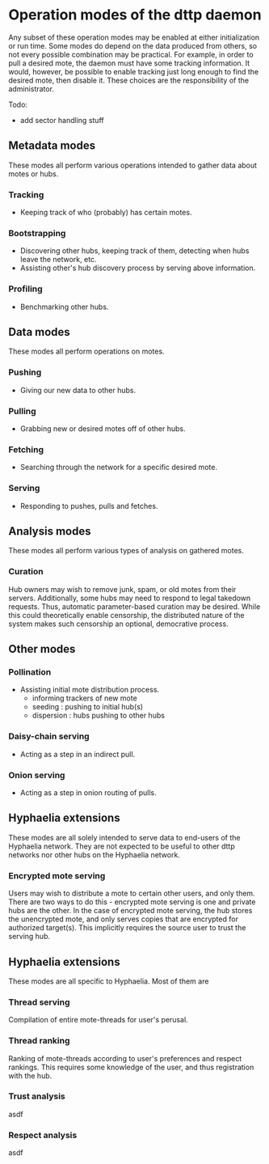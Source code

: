 # Operation modes of the dttp daemon
Any subset of these operation modes may be enabled at either initialization or run time. Some modes do depend on the data produced from others, so not every possible combination may be practical. For example, in order to pull a desired mote, the daemon must have some tracking information. It would, however, be possible to enable tracking just long enough to find the desired mote, then disable it. These choices are the responsibility of the administrator.

Todo:  
 - add sector handling stuff


## Metadata modes
These modes all perform various operations intended to gather data about motes or hubs.

### Tracking
 - Keeping track of who (probably) has certain motes.

### Bootstrapping
 - Discovering other hubs, keeping track of them, detecting when hubs leave the network, etc.
 - Assisting other's hub discovery process by serving above information.

### Profiling
 - Benchmarking other hubs.

## Data modes
These modes all perform operations on motes.

### Pushing
 - Giving our new data to other hubs.

### Pulling
 - Grabbing new or desired motes off of other hubs.

### Fetching
 - Searching through the network for a specific desired mote.

### Serving
 - Responding to pushes, pulls and fetches.


## Analysis modes
These modes all perform various types of analysis on gathered motes.

### Curation
Hub owners may wish to remove junk, spam, or old motes from their servers. Additionally, some hubs may need to respond to legal takedown requests. Thus, automatic parameter-based curation may be desired. While this could theoretically enable censorship, the distributed nature of the system makes such censorship an optional, democrative process.


## Other modes

### Pollination
 - Assisting initial mote distribution process.
	 - informing trackers of new mote
	 - seeding : pushing to initial hub(s)
	 - dispersion : hubs pushing to other hubs

### Daisy-chain serving
 - Acting as a step in an indirect pull.

### Onion serving
 - Acting as a step in onion routing of pulls.


## Hyphaelia extensions
These modes are all solely intended to serve data to end-users of the Hyphaelia network. They are not expected to be useful to other dttp networks nor other hubs on the Hyphaelia network.

### Encrypted mote serving
Users may wish to distribute a mote to certain other users, and only them. There are two ways to do this - encrypted mote serving is one and private hubs are the other. In the case of encrypted mote serving, the hub stores the unencrypted mote, and only serves copies that are encrypted for authorized target(s). This implicitly requires the source user to trust the serving hub.

## Hyphaelia extensions
These modes are all specific to Hyphaelia. Most of them are 

### Thread serving
Compilation of entire mote-threads for user's perusal.

### Thread ranking
Ranking of mote-threads according to user's preferences and respect rankings. This requires some knowledge of the user, and thus registration with the hub.

### Trust analysis
asdf

### Respect analysis
asdf
